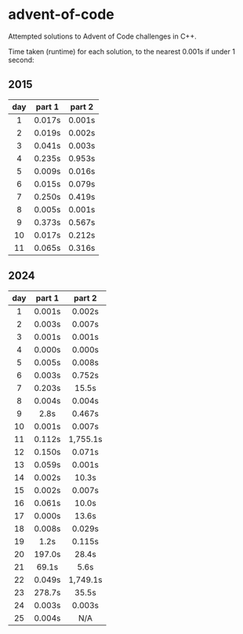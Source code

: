 # advent-of-code
Attempted solutions to Advent of Code challenges in C++.

Time taken (runtime) for each solution, to the nearest 0.001s if under 1 second:

## **2015**

|  day  |  part 1  |  part 2  |
| :---: | :------: | :------: |
| 1     | 0.017s   | 0.001s   |
| 2     | 0.019s   | 0.002s   |
| 3     | 0.041s   | 0.003s   |
| 4     | 0.235s   | 0.953s   |
| 5     | 0.009s   | 0.016s   |
| 6     | 0.015s   | 0.079s   |
| 7     | 0.250s   | 0.419s   |
| 8     | 0.005s   | 0.001s   |
| 9     | 0.373s   | 0.567s   |
| 10    | 0.017s   | 0.212s   |
| 11    | 0.065s   | 0.316s   |

## **2024**

|  day  |  part 1  |  part 2  |
| :---: | :------: | :------: |
| 1     | 0.001s   | 0.002s   |
| 2     | 0.003s   | 0.007s   |
| 3     | 0.001s   | 0.001s   |
| 4     | 0.000s   | 0.000s   |
| 5     | 0.005s   | 0.008s   |
| 6     | 0.003s   | 0.752s   |
| 7     | 0.203s   | 15.5s    |
| 8     | 0.004s   | 0.004s   |
| 9     | 2.8s     | 0.467s   |
| 10    | 0.001s   | 0.007s   |
| 11    | 0.112s   | 1,755.1s |
| 12    | 0.150s   | 0.071s   |
| 13    | 0.059s   | 0.001s   |
| 14    | 0.002s   | 10.3s    |
| 15    | 0.002s   | 0.007s   |
| 16    | 0.061s   | 10.0s    |
| 17    | 0.000s   | 13.6s    |
| 18    | 0.008s   | 0.029s   |
| 19    | 1.2s     | 0.115s   |
| 20    | 197.0s   | 28.4s    |
| 21    | 69.1s    | 5.6s     |
| 22    | 0.049s   | 1,749.1s |
| 23    | 278.7s   | 35.5s    |
| 24    | 0.003s   | 0.003s   |
| 25    | 0.004s   | N/A      |
